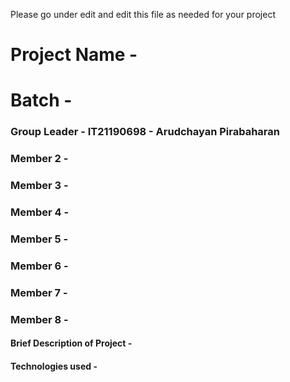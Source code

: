 Please go under edit and edit this file as needed for your project

# Project Name - 
# Batch - 
### Group Leader - IT21190698 - Arudchayan Pirabaharan
### Member 2 - 
### Member 3 - 
### Member 4 - 
### Member 5 - 
### Member 6 - 
### Member 7 - 
### Member 8 - 

#### Brief Description of Project - 
#### Technologies used - 


